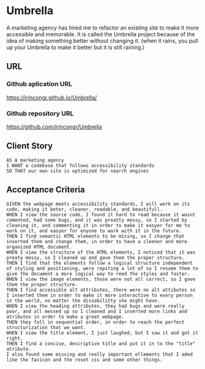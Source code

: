 # Umbrella
A marketing agency has hired me to refactor an existing site to make it more accessible and memorable.
It is called the Umbrella project because of the idea of making something better without changing it. (when it rains, you pull up your Umbrella to make it better but it is still raining.)

## URL

### Github aplication URL
https://jrincongr.github.io/Umbrella/

### Github repository URL
https://github.com/jrincongr/Umbrella 

## Client Story

```
AS A marketing agency
I WANT a codebase that follows accessibility standards
SO THAT our own site is optimized for search engines
```

## Acceptance Criteria

```
GIVEN the webpage meets accessibility standards, I will work on its code, making it beter, cleaner, readable, and beautifull.
WHEN I view the source code, I found it hard to read because it wasnt comented, had some bugs, and it was preatty messy, so I started by cleaning it, and commenting it in order to make it easyer for me to work on it, and easyer for enyone to work with it in the future.
THEN I find semantic HTML elements to be mising, so I change that inserted them and change them, in order to have a cleener and more organized HTML document.
WHEN I view the structure of the HTML elements, I noticed that it was preaty messy, so I cleaned up and gave them the proper structure.
THEN I find that the elements follow a logical structure independent of styling and positioning, were repiting a lot of so I resume them to give the document a more logical way to reed the styles and faster.
WHEN I view the image elements, those were not all correct, so I gave them the proper structure.
THEN I find accessible alt attributes, there were no alt attibutes so I inserted them in order to make it more interactive to every person in the world, no matter the dissabilitty she might have.
WHEN I view the heading attributes, they had bugs and were really poor, and all messed up so I cleaned and I inserted more links and atributes in order to make a great webpage.
THEN they fall in sequential order, in order to reach the perfect structurization that we want.
WHEN I view the title element, I just laughed, but I saw it and got it right.
THEN I find a concise, descriptive title and put it in to the "title" atribute.
I also found some missing and really important ellements that I aded like the favicon and the reset css and some other things.
```


